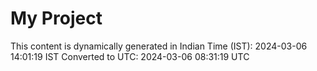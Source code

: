 # My Project

This content is dynamically generated in Indian Time (IST): 2024-03-06 14:01:19 IST
Converted to UTC: 2024-03-06 08:31:19 UTC
